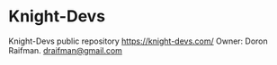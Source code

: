# Knight-Devs
Knight-Devs public repository
https://knight-devs.com/
Owner: Doron Raifman. draifman@gmail.com

